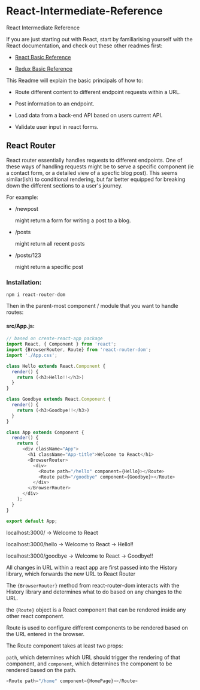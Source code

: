 # React-Intermediate-Reference
React Intermediate Reference

If you are just starting out with React, start by familiarising yourself with the React documentation, and check out these other readmes first:

- [React Basic Reference](https://github.com/edgarfinn/React-Basic-Reference)

- [Redux Basic Reference](https://github.com/edgarfinn/Redux-Basic-Reference)

This Readme will explain the basic principals of how to:

- Route different content to different endpoint requests within a URL.

- Post information to an endpoint.

- Load data from a back-end API based on users current API.

- Validate user input in react forms.

React Router
---
React router essentially handles requests to different endpoints. One of these ways of handling requests might be to serve a specific component (ie a contact form, or a detailed view of a specfic blog post). This seems similar(ish) to conditional rendering, but far better equipped for breaking down the different sections to a user's journey.

For example:

- /newpost

    might return a form for writing a post to a blog.

- /posts

    might return all recent posts

- /posts/123

    might return a specific post


### Installation:
```npm i react-router-dom```

Then in the parent-most component / module that you want to handle routes:

#### src/App.js:
```js
// based on create-react-app package
import React, { Component } from 'react';
import {BrowserRouter, Route} from 'react-router-dom';
import './App.css';

class Hello extends React.Component {
  render() {
    return (<h3>Hello!!</h3>)
  }
}

class Goodbye extends React.Component {
  render() {
    return (<h3>Goodbye!!</h3>)
  }
}

class App extends Component {
  render() {
    return (
      <div className="App">
        <h1 className="App-title">Welcome to React</h1>
        <BrowserRouter>
          <div>
            <Route path="/hello" component={Hello}></Route>
            <Route path="/goodbye" component={Goodbye}></Route>
          </div>
        </BrowserRouter>
      </div>
    );
  }
}

export default App;

```

localhost:3000/
-> Welcome to React

localhost:3000/hello
-> Welcome to React
-> Hello!!

localhost:3000/goodbye
-> Welcome to React
-> Goodbye!!

All changes in URL within a react app are first passed into the History library, which forwards the new URL to React Router

The ```{BrowserRouter}``` method from react-router-dom interacts with the History library and determines what to do based on any changes to the URL.

the ```{Route}``` object is a React component that can be rendered inside any other react component.

Route is used to configure different components to be rendered based on the URL entered in the browser.

The Route component takes at least two props:

```path```, which determines which URL should trigger the rendering of that component, and ```component```, which determines the component to be rendered based on the path.

```js
<Route path="/home" component={HomePage}></Route>
```

